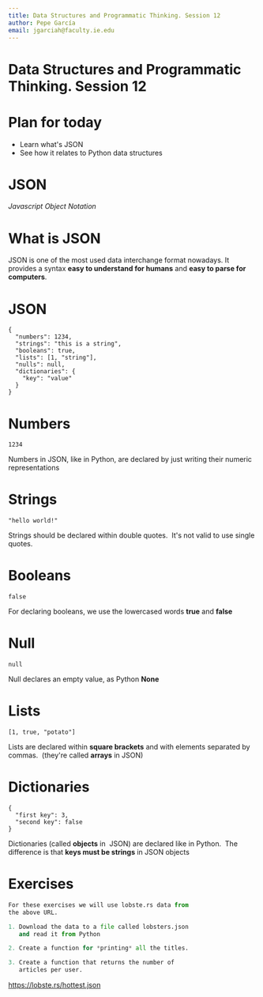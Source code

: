 ```yaml
---
title: Data Structures and Programmatic Thinking. Session 12
author: Pepe García
email: jgarciah@faculty.ie.edu
---
```


Data Structures and Programmatic Thinking. Session 12
=====================================================


Plan for today
==============

-   Learn what\'s JSON
-   See how it relates to Python data structures

JSON
====

*Javascript Object Notation*


What is JSON
============

JSON is one of the most used data interchange format nowadays. It
provides a syntax **easy to understand for humans** and **easy to parse
for computers**.

JSON
====

``` {.json}
{
  "numbers": 1234,
  "strings": "this is a string",
  "booleans": true,
  "lists": [1, "string"],
  "nulls": null,
  "dictionaries": {
    "key": "value"
  }
}
```

Numbers
=======

``` {.json}
1234
```

Numbers in JSON, like in Python, are declared by just writing their
numeric representations

Strings
=======

``` {.json}
"hello world!"
```

Strings should be declared within double quotes.  It\'s not valid to use
single quotes.

Booleans
========

``` {.json}
false
```

For declaring booleans, we use the lowercased words **true** and
**false**

Null
====

``` {.json}
null
```

Null declares an empty value, as Python **None**

Lists
=====

``` {.json}
[1, true, "potato"]
```

Lists are declared within **square brackets** and with elements
separated by commas.  (they\'re called **arrays** in JSON)

Dictionaries
============

``` {.json}
{
  "first key": 3,
  "second key": false
}
```

Dictionaries (called **objects** in  JSON) are declared like in Python. 
The difference is that **keys must be strings** in JSON objects

Exercises
=========

```python
For these exercises we will use lobste.rs data from
the above URL.

1. Download the data to a file called lobsters.json
   and read it from Python

2. Create a function for *printing* all the titles.

3. Create a function that returns the number of
   articles per user.
```

https://lobste.rs/hottest.json

